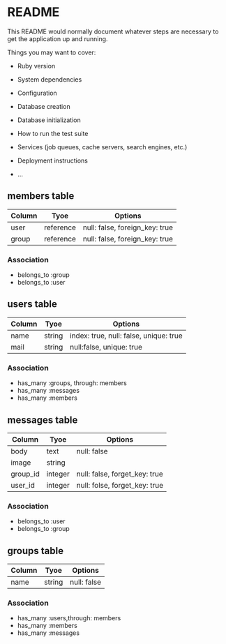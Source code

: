 # README

This README would normally document whatever steps are necessary to get the
application up and running.

Things you may want to cover:

* Ruby version

* System dependencies

* Configuration

* Database creation

* Database initialization

* How to run the test suite

* Services (job queues, cache servers, search engines, etc.)

* Deployment instructions

* ...

## members table

|Column|Tyoe|Options|
|------|----|-------|
|user|reference|null: false, foreign_key: true|
|group|reference|null: false, foreign_key: true|

### Association
- belongs_to :group
- belongs_to :user


## users table


|Column|Tyoe|Options|
|------|----|-------|
|name|string|index: true, null: false, unique: true|
|mail|string|null:false, unique: true|

### Association
- has_many :groups, through: members
- has_many :messages
- has_many :members


## messages table


|Column|Tyoe|Options|
|------|----|-------|
|body|text|null: false
|image|string|
|group_id|integer|null: false, forget_key: true|
|user_id|integer|null: folse, forget_key: true|

### Association
- belongs_to :user
- belongs_to :group

## groups table

|Column|Tyoe|Options|
|------|----|-------|
|name|string|null: false

### Association
- has_many :users,through: members
- has_many :members
- has_many :messages
